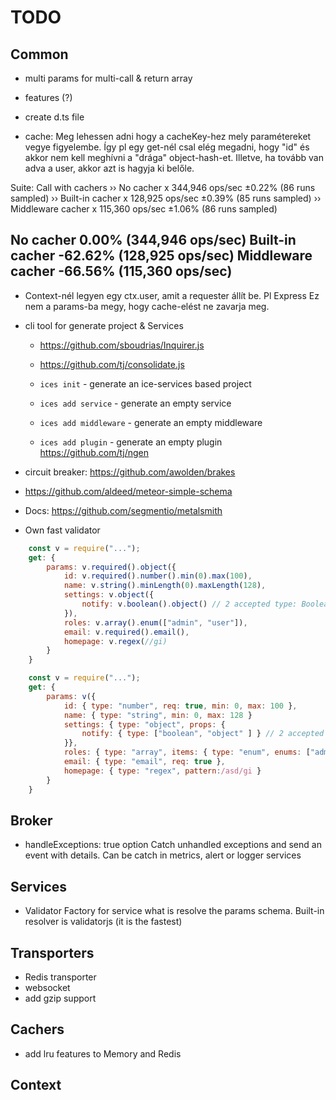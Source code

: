 # TODO

## Common
- multi params for multi-call & return array
- features (?)

- create d.ts file

- cache: Meg lehessen adni hogy a cacheKey-hez mely paramétereket vegye figyelembe.
	Így pl egy get-nél csal elég megadni, hogy "id" és akkor nem kell meghívni
	a "drága" object-hash-et. Illetve, ha tovább van adva a user, akkor azt
	is hagyja ki belőle. 

Suite: Call with cachers
›› No cacher x 344,946 ops/sec ±0.22% (86 runs sampled)
›› Built-in cacher x 128,925 ops/sec ±0.39% (85 runs sampled)
›› Middleware cacher x 115,360 ops/sec ±1.06% (86 runs sampled)

   No cacher             0.00%    (344,946 ops/sec)
   Built-in cacher     -62.62%    (128,925 ops/sec)
   Middleware cacher   -66.56%    (115,360 ops/sec)
-----------------------------------------------------------------------
	

- Context-nél legyen egy ctx.user, amit a requester állít be. Pl Express
	Ez nem a params-ba megy, hogy cache-elést ne zavarja meg.	


- cli tool for generate project & Services
	- https://github.com/sboudrias/Inquirer.js
	- https://github.com/tj/consolidate.js

	- `ices init` - generate an ice-services based project
	- `ices add service` - generate an empty service
	- `ices add middleware` - generate an empty middleware
	- `ices add plugin` - generate an empty plugin
	https://github.com/tj/ngen 

- circuit breaker: https://github.com/awolden/brakes
- https://github.com/aldeed/meteor-simple-schema

- Docs: https://github.com/segmentio/metalsmith

- Own fast validator
```js
	const v = require("...");
	get: {
		params: v.required().object({
			id: v.required().number().min(0).max(100),
			name: v.string().minLength(0).maxLength(128),
			settings: v.object({
				notify: v.boolean().object() // 2 accepted type: Boolean or Object
			}),
			roles: v.array().enum(["admin", "user"]),
			email: v.required().email(),
			homepage: v.regex(//gi)
		}
	}
```

```js
	const v = require("...");
	get: {
		params: v({
			id: { type: "number", req: true, min: 0, max: 100 },
			name: { type: "string", min: 0, max: 128 }
			settings: { type: "object", props: {
				notify: { type: ["boolean", "object" ] } // 2 accepted type: Boolean or Object
			}},
			roles: { type: "array", items: { type: "enum", enums: ["admin", "user"]),
			email: { type: "email", req: true },
			homepage: { type: "regex", pattern:/asd/gi }
		}
	}
```


## Broker
- handleExceptions: true option
	Catch unhandled exceptions and send an event with details. Can be catch in metrics, alert or logger services

## Services
- Validator Factory for service what is resolve the params schema. Built-in resolver is validatorjs (it is the fastest)

## Transporters
- Redis transporter
- websocket
- add gzip support

## Cachers
- add lru features to Memory and Redis

## Context
